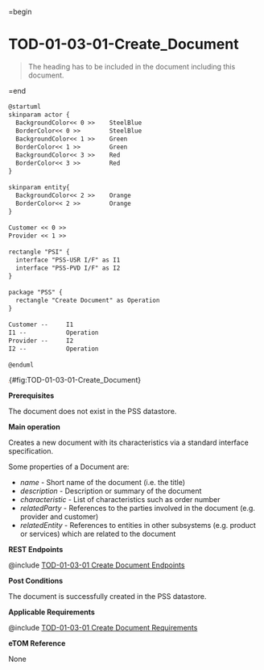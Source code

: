 =begin

# TOD-01-03-01-Create_Document

> The heading has to be included in the document including this document.

=end

```plantuml
@startuml
skinparam actor {
  BackgroundColor<< 0 >> 	SteelBlue
  BorderColor<< 0 >> 		SteelBlue
  BackgroundColor<< 1 >> 	Green
  BorderColor<< 1 >> 		Green
  BackgroundColor<< 3 >> 	Red
  BorderColor<< 3 >> 		Red
}

skinparam entity{
  BackgroundColor<< 2 >> 	Orange
  BorderColor<< 2 >> 		Orange
}

Customer << 0 >> 
Provider << 1 >>

rectangle "PSI" {
  interface "PSS-USR I/F" as I1
  interface "PSS-PVD I/F" as I2
}

package "PSS" {
  rectangle "Create Document" as Operation
}

Customer --	    I1
I1 --           Operation
Provider --	    I2
I2 --           Operation

@enduml

```

![TOD-01-03-01: Create Document](../../common/pixel.png){#fig:TOD-01-03-01-Create_Document}

**Prerequisites**

The document does not exist in the PSS datastore.

**Main operation**

Creates a new document with its characteristics via a standard interface specification.

Some properties of a Document are:

* *name* - Short name of the document (i.e. the title)
* *description* - Description or summary of the document
* *characteristic* - List of characteristics such as order number
* *relatedParty* - References to the parties involved in the document (e.g. provider and customer)
* *relatedEntity* - References to entities in other subsystems (e.g. product or services) which are related to the document

**REST Endpoints**

@include [TOD-01-03-01 Create Document Endpoints](endpoints/TOD-01-03-01-Create_Document-endpoints.md)

**Post Conditions**

The document is successfully created in the PSS datastore.

**Applicable Requirements**

@include [TOD-01-03-01 Create Document Requirements](requirements/TOD-01-03-01-Create_Document-requirements.md)

**eTOM Reference**

None
